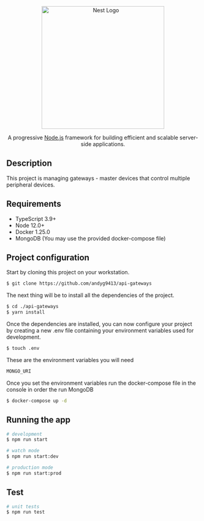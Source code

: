 <p align="center">
  <a href="http://nestjs.com/" target="blank"><img src="https://nestjs.com/img/logo_text.svg" width="320" alt="Nest Logo" /></a>
</p>

[circleci-image]: https://img.shields.io/circleci/build/github/nestjs/nest/master?token=abc123def456
[circleci-url]: https://circleci.com/gh/nestjs/nest

  <p align="center">A progressive <a href="http://nodejs.org" target="_blank">Node.js</a> framework for building efficient and scalable server-side applications.</p>
    <p align="center">

## Description

This project is managing gateways - master devices that control multiple peripheral devices.

## Requirements

- TypeScript 3.9+
- Node 12.0+
- Docker 1.25.0
- MongoDB (You may use the provided docker-compose file)

## Project configuration
Start by cloning this project on your workstation.

```bash
$ git clone https://github.com/andyg9413/api-gateways
```
The next thing will be to install all the dependencies of the project.
```bash
$ cd ./api-gateways
$ yarn install
```
Once the dependencies are installed, you can now configure your project by creating a new .env file containing your environment variables used for development.

```bash
$ touch .env
```
These are the environment variables you will need
```bash
MONGO_URI
```
Once you set the environment variables run the docker-compose file in the console in order the run MongoDB
```bash
$ docker-compose up -d
```

## Running the app

```bash
# development
$ npm run start

# watch mode
$ npm run start:dev

# production mode
$ npm run start:prod
```

## Test

```bash
# unit tests
$ npm run test
```
